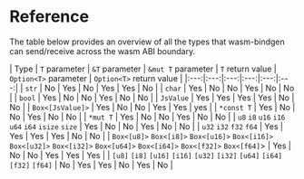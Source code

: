 # Reference

The table below provides an overview of all the types that wasm-bindgen can send/receive across the wasm ABI boundary.

| Type | `T` parameter | `&T` parameter | `&mut T` parameter | `T` return value | `Option<T>` parameter | `Option<T>` return value |
|:---:|:---:|:---:|:---:|:---:|:---:|
| `str` | No | Yes | No | Yes | Yes | No |
| `char` | Yes | No | No | Yes | No | No |
| `bool` | Yes | No | No | Yes | No | No |
| `JsValue` | Yes | Yes | Yes | Yes | No | No |
| `Box<[JsValue]>` | Yes | No | No | Yes | Yes | yes |
| `*const T` | Yes | No | No | Yes | No | No |
| `*mut T` | Yes | No | No | Yes | No | No |
| `u8` `i8` `u16` `i16` `u64` `i64` `isize` `size` | Yes | No | No | Yes | No | No |
| `u32` `i32` `f32` `f64` | Yes | Yes | Yes | Yes | No | No |
| `Box<[u8]>`  `Box<[i8]>` `Box<[u16]>` `Box<[i16]>` `Box<[u32]>` `Box<[i32]>` `Box<[u64]>` `Box<[i64]>` `Box<[f32]>` `Box<[f64]`> | Yes | No | No | Yes | Yes | Yes |
| `[u8]` `[i8]` `[u16]` `[i16]` `[u32]` `[i32]` `[u64]` `[i64]` `[f32]` `[f64]` | No | Yes | Yes | No | Yes | No |
